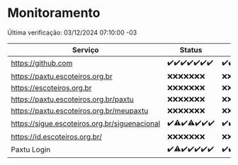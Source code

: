 # Monitoramento

Última verificação: 03/12/2024 07:10:00 -03

|Serviço|Status|Últimas 24h|
|---|---|---|
|https://github.com|<span title="2024-11-26: OK=23">✔️</span><span title="2024-11-27: OK=23">✔️</span><span title="2024-11-28: OK=23">✔️</span><span title="2024-11-29: OK=23">✔️</span><span title="2024-11-30: OK=23">✔️</span><span title="2024-12-01: OK=23">✔️</span><span title="2024-12-02: OK=9">✔️</span>|<span title="02/12/2024 07:10:00 -03 : 200">✔️</span><span title="02/12/2024 08:07:00 -03 : 200">✔️</span><span title="02/12/2024 09:17:00 -03 : 200">✔️</span><span title="02/12/2024 10:20:00 -03 : 200">✔️</span><span title="02/12/2024 11:08:00 -03 : 200">✔️</span><span title="02/12/2024 12:09:00 -03 : 200">✔️</span><span title="02/12/2024 13:10:00 -03 : 200">✔️</span><span title="02/12/2024 14:08:00 -03 : 200">✔️</span><span title="02/12/2024 15:12:00 -03 : 200">✔️</span><span title="02/12/2024 16:07:00 -03 : 200">✔️</span><span title="02/12/2024 17:09:00 -03 : 200">✔️</span><span title="02/12/2024 18:08:00 -03 : 200">✔️</span><span title="02/12/2024 19:08:00 -03 : 200">✔️</span><span title="02/12/2024 20:10:00 -03 : 200">✔️</span><span title="02/12/2024 21:44:00 -03 : 200">✔️</span><span title="02/12/2024 23:21:00 -03 : 200">✔️</span><span title="03/12/2024 00:29:00 -03 : 200">✔️</span><span title="03/12/2024 01:11:00 -03 : 200">✔️</span><span title="03/12/2024 02:09:00 -03 : 200">✔️</span><span title="03/12/2024 03:13:00 -03 : 200">✔️</span><span title="03/12/2024 04:09:00 -03 : 200">✔️</span><span title="03/12/2024 05:12:00 -03 : 200">✔️</span><span title="03/12/2024 06:09:00 -03 : 200">✔️</span><span title="03/12/2024 07:10:00 -03 : 200">✔️</span>|
|https://paxtu.escoteiros.org.br|<span title="2024-11-26: Falhas=23">❌</span><span title="2024-11-27: Falhas=23">❌</span><span title="2024-11-28: Falhas=23">❌</span><span title="2024-11-29: Falhas=23">❌</span><span title="2024-11-30: Falhas=23">❌</span><span title="2024-12-01: Falhas=23">❌</span><span title="2024-12-02: Falhas=9">❌</span>|<span title="02/12/2024 07:10:00 -03 : 403">❌</span><span title="02/12/2024 08:07:00 -03 : 403">❌</span><span title="02/12/2024 09:17:00 -03 : 403">❌</span><span title="02/12/2024 10:20:00 -03 : 403">❌</span><span title="02/12/2024 11:08:00 -03 : 403">❌</span><span title="02/12/2024 12:09:00 -03 : 403">❌</span><span title="02/12/2024 13:10:00 -03 : 403">❌</span><span title="02/12/2024 14:08:00 -03 : 403">❌</span><span title="02/12/2024 15:12:00 -03 : 403">❌</span><span title="02/12/2024 16:07:00 -03 : 403">❌</span><span title="02/12/2024 17:09:00 -03 : 403">❌</span><span title="02/12/2024 18:08:00 -03 : 403">❌</span><span title="02/12/2024 19:08:00 -03 : 403">❌</span><span title="02/12/2024 20:10:00 -03 : 403">❌</span><span title="02/12/2024 21:44:00 -03 : 403">❌</span><span title="02/12/2024 23:21:00 -03 : 403">❌</span><span title="03/12/2024 00:29:00 -03 : 403">❌</span><span title="03/12/2024 01:11:00 -03 : 403">❌</span><span title="03/12/2024 02:09:00 -03 : 403">❌</span><span title="03/12/2024 03:13:00 -03 : 403">❌</span><span title="03/12/2024 04:09:00 -03 : 403">❌</span><span title="03/12/2024 05:12:00 -03 : 403">❌</span><span title="03/12/2024 06:09:00 -03 : 403">❌</span><span title="03/12/2024 07:10:00 -03 : 403">❌</span>|
|https://escoteiros.org.br|<span title="2024-11-26: Falhas=23">❌</span><span title="2024-11-27: Falhas=23">❌</span><span title="2024-11-28: Falhas=23">❌</span><span title="2024-11-29: Falhas=23">❌</span><span title="2024-11-30: Falhas=23">❌</span><span title="2024-12-01: Falhas=23">❌</span><span title="2024-12-02: Falhas=9">❌</span>|<span title="02/12/2024 07:10:00 -03 : 403">❌</span><span title="02/12/2024 08:07:00 -03 : 403">❌</span><span title="02/12/2024 09:17:00 -03 : 403">❌</span><span title="02/12/2024 10:20:00 -03 : 403">❌</span><span title="02/12/2024 11:08:00 -03 : 403">❌</span><span title="02/12/2024 12:09:00 -03 : 403">❌</span><span title="02/12/2024 13:10:00 -03 : 403">❌</span><span title="02/12/2024 14:08:00 -03 : 403">❌</span><span title="02/12/2024 15:12:00 -03 : 403">❌</span><span title="02/12/2024 16:07:00 -03 : 403">❌</span><span title="02/12/2024 17:09:00 -03 : 403">❌</span><span title="02/12/2024 18:08:00 -03 : 403">❌</span><span title="02/12/2024 19:08:00 -03 : 403">❌</span><span title="02/12/2024 20:10:00 -03 : 403">❌</span><span title="02/12/2024 21:44:00 -03 : 403">❌</span><span title="02/12/2024 23:21:00 -03 : 403">❌</span><span title="03/12/2024 00:29:00 -03 : 403">❌</span><span title="03/12/2024 01:11:00 -03 : 403">❌</span><span title="03/12/2024 02:09:00 -03 : 403">❌</span><span title="03/12/2024 03:13:00 -03 : 403">❌</span><span title="03/12/2024 04:09:00 -03 : 403">❌</span><span title="03/12/2024 05:12:00 -03 : 403">❌</span><span title="03/12/2024 06:09:00 -03 : 403">❌</span><span title="03/12/2024 07:10:00 -03 : 403">❌</span>|
|https://paxtu.escoteiros.org.br/paxtu|<span title="2024-11-26: Falhas=23">❌</span><span title="2024-11-27: Falhas=23">❌</span><span title="2024-11-28: Falhas=23">❌</span><span title="2024-11-29: Falhas=23">❌</span><span title="2024-11-30: Falhas=23">❌</span><span title="2024-12-01: Falhas=23">❌</span><span title="2024-12-02: Falhas=9">❌</span>|<span title="02/12/2024 07:10:00 -03 : 403">❌</span><span title="02/12/2024 08:07:00 -03 : 403">❌</span><span title="02/12/2024 09:17:00 -03 : 403">❌</span><span title="02/12/2024 10:20:00 -03 : 403">❌</span><span title="02/12/2024 11:08:00 -03 : 403">❌</span><span title="02/12/2024 12:09:00 -03 : 403">❌</span><span title="02/12/2024 13:10:00 -03 : 403">❌</span><span title="02/12/2024 14:08:00 -03 : 403">❌</span><span title="02/12/2024 15:12:00 -03 : 403">❌</span><span title="02/12/2024 16:07:00 -03 : 403">❌</span><span title="02/12/2024 17:09:00 -03 : 403">❌</span><span title="02/12/2024 18:08:00 -03 : 403">❌</span><span title="02/12/2024 19:08:00 -03 : 403">❌</span><span title="02/12/2024 20:10:00 -03 : 403">❌</span><span title="02/12/2024 21:44:00 -03 : 403">❌</span><span title="02/12/2024 23:21:00 -03 : 403">❌</span><span title="03/12/2024 00:29:00 -03 : 403">❌</span><span title="03/12/2024 01:11:00 -03 : 403">❌</span><span title="03/12/2024 02:09:00 -03 : 403">❌</span><span title="03/12/2024 03:13:00 -03 : 403">❌</span><span title="03/12/2024 04:09:00 -03 : 403">❌</span><span title="03/12/2024 05:12:00 -03 : 403">❌</span><span title="03/12/2024 06:09:00 -03 : 403">❌</span><span title="03/12/2024 07:10:00 -03 : 403">❌</span>|
|https://paxtu.escoteiros.org.br/meupaxtu|<span title="2024-11-26: Falhas=23">❌</span><span title="2024-11-27: Falhas=23">❌</span><span title="2024-11-28: Falhas=23">❌</span><span title="2024-11-29: Falhas=23">❌</span><span title="2024-11-30: Falhas=23">❌</span><span title="2024-12-01: Falhas=23">❌</span><span title="2024-12-02: Falhas=9">❌</span>|<span title="02/12/2024 07:10:00 -03 : 403">❌</span><span title="02/12/2024 08:07:00 -03 : 403">❌</span><span title="02/12/2024 09:17:00 -03 : 403">❌</span><span title="02/12/2024 10:20:00 -03 : 403">❌</span><span title="02/12/2024 11:08:00 -03 : 403">❌</span><span title="02/12/2024 12:09:00 -03 : 403">❌</span><span title="02/12/2024 13:10:00 -03 : 403">❌</span><span title="02/12/2024 14:08:00 -03 : 403">❌</span><span title="02/12/2024 15:12:00 -03 : 403">❌</span><span title="02/12/2024 16:07:00 -03 : 403">❌</span><span title="02/12/2024 17:09:00 -03 : 403">❌</span><span title="02/12/2024 18:08:00 -03 : 403">❌</span><span title="02/12/2024 19:08:00 -03 : 403">❌</span><span title="02/12/2024 20:10:00 -03 : 403">❌</span><span title="02/12/2024 21:44:00 -03 : 403">❌</span><span title="02/12/2024 23:21:00 -03 : 403">❌</span><span title="03/12/2024 00:29:00 -03 : 403">❌</span><span title="03/12/2024 01:11:00 -03 : 403">❌</span><span title="03/12/2024 02:09:00 -03 : 403">❌</span><span title="03/12/2024 03:13:00 -03 : 403">❌</span><span title="03/12/2024 04:09:00 -03 : 403">❌</span><span title="03/12/2024 05:12:00 -03 : 403">❌</span><span title="03/12/2024 06:09:00 -03 : 403">❌</span><span title="03/12/2024 07:10:00 -03 : 403">❌</span>|
|https://sigue.escoteiros.org.br/siguenacional|<span title="2024-11-26: OK=23">✔️</span><span title="2024-11-27: OK=22, Falhas=1">⚠️</span><span title="2024-11-28: OK=23">✔️</span><span title="2024-11-29: OK=22, Falhas=1">⚠️</span><span title="2024-11-30: OK=23">✔️</span><span title="2024-12-01: OK=23">✔️</span><span title="2024-12-02: OK=9">✔️</span>|<span title="02/12/2024 07:10:00 -03 : 200">✔️</span><span title="02/12/2024 08:07:00 -03 : 200">✔️</span><span title="02/12/2024 09:17:00 -03 : 200">✔️</span><span title="02/12/2024 10:20:00 -03 : 200">✔️</span><span title="02/12/2024 11:08:00 -03 : 200">✔️</span><span title="02/12/2024 12:09:00 -03 : 200">✔️</span><span title="02/12/2024 13:10:00 -03 : 200">✔️</span><span title="02/12/2024 14:08:00 -03 : 200">✔️</span><span title="02/12/2024 15:12:00 -03 : 200">✔️</span><span title="02/12/2024 16:07:00 -03 : 200">✔️</span><span title="02/12/2024 17:09:00 -03 : 200">✔️</span><span title="02/12/2024 18:08:00 -03 : 200">✔️</span><span title="02/12/2024 19:08:00 -03 : 200">✔️</span><span title="02/12/2024 20:10:00 -03 : 200">✔️</span><span title="02/12/2024 21:44:00 -03 : 200">✔️</span><span title="02/12/2024 23:21:00 -03 : 200">✔️</span><span title="03/12/2024 00:29:00 -03 : 200">✔️</span><span title="03/12/2024 01:11:00 -03 : 200">✔️</span><span title="03/12/2024 02:09:00 -03 : 200">✔️</span><span title="03/12/2024 03:13:00 -03 : 200">✔️</span><span title="03/12/2024 04:09:00 -03 : 200">✔️</span><span title="03/12/2024 05:12:00 -03 : 200">✔️</span><span title="03/12/2024 06:09:00 -03 : 200">✔️</span><span title="03/12/2024 07:10:00 -03 : 200">✔️</span>|
|https://id.escoteiros.org.br/|<span title="2024-11-26: Falhas=23">❌</span><span title="2024-11-27: Falhas=23">❌</span><span title="2024-11-28: Falhas=23">❌</span><span title="2024-11-29: Falhas=23">❌</span><span title="2024-11-30: Falhas=23">❌</span><span title="2024-12-01: Falhas=23">❌</span><span title="2024-12-02: Falhas=9">❌</span>|<span title="02/12/2024 07:10:00 -03 : 403">❌</span><span title="02/12/2024 08:07:00 -03 : 403">❌</span><span title="02/12/2024 09:17:00 -03 : 403">❌</span><span title="02/12/2024 10:20:00 -03 : 403">❌</span><span title="02/12/2024 11:08:00 -03 : 403">❌</span><span title="02/12/2024 12:09:00 -03 : 403">❌</span><span title="02/12/2024 13:10:00 -03 : 403">❌</span><span title="02/12/2024 14:08:00 -03 : 403">❌</span><span title="02/12/2024 15:12:00 -03 : 403">❌</span><span title="02/12/2024 16:07:00 -03 : 403">❌</span><span title="02/12/2024 17:09:00 -03 : 403">❌</span><span title="02/12/2024 18:08:00 -03 : 403">❌</span><span title="02/12/2024 19:08:00 -03 : 403">❌</span><span title="02/12/2024 20:10:00 -03 : 403">❌</span><span title="02/12/2024 21:44:00 -03 : 403">❌</span><span title="02/12/2024 23:21:00 -03 : 403">❌</span><span title="03/12/2024 00:29:00 -03 : 403">❌</span><span title="03/12/2024 01:11:00 -03 : 403">❌</span><span title="03/12/2024 02:09:00 -03 : 403">❌</span><span title="03/12/2024 03:13:00 -03 : 403">❌</span><span title="03/12/2024 04:09:00 -03 : 403">❌</span><span title="03/12/2024 05:12:00 -03 : 403">❌</span><span title="03/12/2024 06:09:00 -03 : 403">❌</span><span title="03/12/2024 07:10:00 -03 : 403">❌</span>|
|Paxtu Login|<span title="2024-11-26: OK=23">✔️</span><span title="2024-11-27: OK=22, Falhas=1">⚠️</span><span title="2024-11-28: OK=23">✔️</span><span title="2024-11-29: OK=23">✔️</span><span title="2024-11-30: OK=23">✔️</span><span title="2024-12-01: OK=23">✔️</span><span title="2024-12-02: OK=9">✔️</span>|<span title="02/12/2024 07:10:00 -03 : 200">✔️</span><span title="02/12/2024 08:07:00 -03 : 200">✔️</span><span title="02/12/2024 09:17:00 -03 : 200">✔️</span><span title="02/12/2024 10:20:00 -03 : 200">✔️</span><span title="02/12/2024 11:08:00 -03 : 200">✔️</span><span title="02/12/2024 12:09:00 -03 : 200">✔️</span><span title="02/12/2024 13:11:00 -03 : 200">✔️</span><span title="02/12/2024 14:08:00 -03 : 200">✔️</span><span title="02/12/2024 15:12:00 -03 : 200">✔️</span><span title="02/12/2024 16:07:00 -03 : 200">✔️</span><span title="02/12/2024 17:09:00 -03 : 200">✔️</span><span title="02/12/2024 18:08:00 -03 : 200">✔️</span><span title="02/12/2024 19:08:00 -03 : 200">✔️</span><span title="02/12/2024 20:10:00 -03 : 200">✔️</span><span title="02/12/2024 21:44:00 -03 : 200">✔️</span><span title="02/12/2024 23:21:00 -03 : 200">✔️</span><span title="03/12/2024 00:29:00 -03 : 200">✔️</span><span title="03/12/2024 01:11:00 -03 : 200">✔️</span><span title="03/12/2024 02:09:00 -03 : 200">✔️</span><span title="03/12/2024 03:13:00 -03 : 200">✔️</span><span title="03/12/2024 04:09:00 -03 : 200">✔️</span><span title="03/12/2024 05:12:00 -03 : 200">✔️</span><span title="03/12/2024 06:09:00 -03 : 200">✔️</span><span title="03/12/2024 07:10:00 -03 : 200">✔️</span>|
